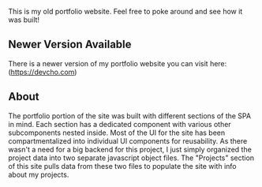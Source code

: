 This is my old portfolio website.  Feel free to poke around and see how it was built!

## Newer Version Available

There is a newer version of my portfolio website you can visit here: (https://devcho.com)

## About

The portfolio portion of the site was built with different sections of the SPA in mind.  Each section has a dedicated component with various other subcomponents nested inside.  Most of the UI for the site has been compartmentalized into individual UI components for reusability.  As there wasn't a need for a big backend for this project, I just simply organized the project data into two separate javascript object files.  The "Projects" section of this site pulls data from these two files to populate the site with info about my projects.
